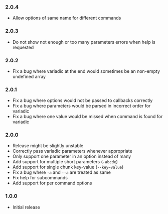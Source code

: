 ### 2.0.4

- Allow options of same name for different commands

### 2.0.3

- Do not show not enough or too many parameters errors when help is requested

### 2.0.2

- Fix a bug where variadic at the end would sometimes be an non-empty undefined array

### 2.0.1

- Fix a bug where options would not be passed to callbacks correctly
- Fix a bug where parameters would be parsed in incorrect order for variadic
- Fix a bug where one value would be missed when command is found for variadic

### 2.0.0

- Release might be slightly unstable
- Correctly pass variadic parameters whenever appropriate
- Only support one parameter in an option instead of many
- Add support for multiple short parameters (`-abcde`)
- Add support for single chunk key-value (`--key=value`)
- Fix a bug where `-a` and `--a` are treated as same
- Fix help for subcommands
- Add support for per command options

### 1.0.0
 - Initial release
